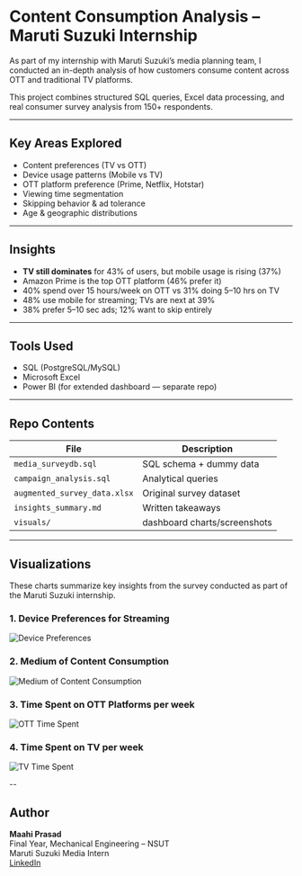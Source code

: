 # Content Consumption Analysis – Maruti Suzuki Internship

As part of my internship with Maruti Suzuki’s media planning team, I conducted an in-depth analysis of how customers consume content across OTT and traditional TV platforms.

This project combines structured SQL queries, Excel data processing, and real consumer survey analysis from 150+ respondents.

---

## Key Areas Explored

- Content preferences (TV vs OTT)
- Device usage patterns (Mobile vs TV)
- OTT platform preference (Prime, Netflix, Hotstar)
- Viewing time segmentation
- Skipping behavior & ad tolerance
- Age & geographic distributions

---

## Insights

- **TV still dominates** for 43% of users, but mobile usage is rising (37%)
- Amazon Prime is the top OTT platform (46% prefer it)
- 40% spend over 15 hours/week on OTT vs 31% doing 5–10 hrs on TV
- 48% use mobile for streaming; TVs are next at 39%
- 38% prefer 5–10 sec ads; 12% want to skip entirely

---

## Tools Used

- SQL (PostgreSQL/MySQL)
- Microsoft Excel
- Power BI (for extended dashboard — separate repo)

---

## Repo Contents

| File                         | Description                  |
| ---------------------------- | ---------------------------- |
| `media_surveydb.sql`         | SQL schema + dummy data      |
| `campaign_analysis.sql`      | Analytical queries           |
| `augmented_survey_data.xlsx` | Original survey dataset      |
| `insights_summary.md`        | Written takeaways            |
| `visuals/`                   | dashboard charts/screenshots |

---

## Visualizations

These charts summarize key insights from the survey conducted as part of the Maruti Suzuki internship.

### 1. Device Preferences for Streaming

![Device Preferences](visuals/device_preferences.png)

### 2. Medium of Content Consumption

![Medium of Content Consumption](visuals/medium_of_content_consumption.png)

### 3. Time Spent on OTT Platforms per week

![OTT Time Spent](visuals/time_ott.png)

### 4. Time Spent on TV per week

![TV Time Spent](visuals/time_tv.png)

--

## Author

**Maahi Prasad**  
Final Year, Mechanical Engineering – NSUT  
Maruti Suzuki Media Intern  
[LinkedIn](https://www.linkedin.com/in/maahip30/)
